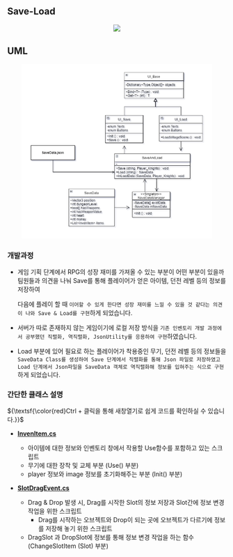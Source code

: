 ## Save-Load


<p align = "center"><img src="https://jidaeportfolio.s3.ap-northeast-2.amazonaws.com/SaveAndLoadFlowChart.jpg" height = "400px" weight = "100px">
</p>


## UML


<p align = "center"><img src="./image/Save&Load_UML.PNG" height = "400px" weight = "100px">
</p>

  
### 개발과정
- 게임 기획 단계에서 RPG의 성장 재미를 가져올 수 있는 부분이 어떤 부분이 있을까 팀원들과 의견을 나눠 Save를 통해 플레이어가 얻은 아이템, 던전 레벨 등의 정보를 저장하여
    
    다음에 플레이 할 때 `이어할 수 있게 한다면 성장 재미를 느낄 수 있을 것 같다는 의견이 나와 Save & Load를 구현`하게 되었습니다.
    
- 서버가 따로 존재하지 않는 게임이기에 로컬 저장 방식을 `기존 인벤토리 개발 과정에서 공부했던 직렬화, 역직렬화, JsonUtility를 응용하여 구현`하였습니다.
- Load 부분에 있어 필요로 하는 플레이어가 착용중인 무기, 던전 레벨 등의 정보들을 `SaveData Class를 생성하여 Save 단계에서 직렬화를 통해 Json 파일로 저장하였고 Load 단계에서 Json파일을 SaveData 객체로 역직렬화해 정보를 입혀주는 식으로 구현`하게 되었습니다.


### 간단한 클래스 설명


${\textsf{\color\{red}Ctrl + 클릭을 통해 새창열기로 쉽게 코드를 확인하실 수 있습니다.}}$


- [**InvenItem.cs**](https://github.com/shji0318/Inventory/blob/main/InvenItem.cs)
  - 아이템에 대한 정보와 인벤토리 창에서 작용할 Use함수를 포함하고 있는 스크립트
  - 무기에 대한 장착 및 교체 부분 (Use() 부분)
  - player 정보와 image 정보를 초기화해주는 부분 (Init() 부분)
 

 
- [**SlotDragEvent.cs**](https://github.com/shji0318/Inventory/blob/main/SlotDragEvent.cs)
  - Drag & Drop 발생 시, Drag를 시작한 Slot의 정보 저장과 Slot간에 정보 변경 작업을 위한 스크립트
    - Drag를 시작하는 오브젝트와 Drop이 되는 곳에 오브젝트가 다르기에 정보를 저장해 놓기 위한 스크립트
  - DragSlot 과 DropSlot에 정보를 통해 정보 변경 작업을 하는 함수 (ChangeSlotItem (Slot) 부분) 
